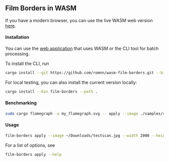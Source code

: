 ## Film Borders in WASM

If you have a modern browser, you can use the live WASM web version [here](https://app.romnn.com/film-borders).

#### Installation
You can use the [web application](https://app.romnn.com/film-borders) that uses WASM or the CLI tool for batch processing.

To install the CLI, run
```bash
cargo install --git https://github.com/romnn/wasm-film-borders.git --bin film-borders
```

For local testing, you can also install the current version locally:
```bash
cargo install --bin film-borders --path .
```

#### Benchmarking
```bash
sudo cargo flamegraph -o my_flamegraph.svg -- apply --image ./samples/sample1.jpg --output ./output/sample1.png --border 0 --scale 1.00
```

#### Usage
```bash
film-borders apply --image ~/Downloads/testscan.jpg --width 2000 --height 1500 --border 10 --rotate 90
```

For a list of options, see
```bash
film-borders apply --help
```

